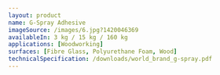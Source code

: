 ```yaml
---
layout: product
name: G-Spray Adhesive
imageSource: /images/6.jpg?1420046369
availableIn: 3 kg / 15 kg / 160 kg
applications: [Woodworking]
surfaces: [Fibre Glass, Polyurethane Foam, Wood]
technicalSpecification: /downloads/world_brand_g-spray.pdf
---
```


